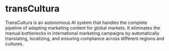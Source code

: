 # transCultura
TransCultura is an autonomous AI system that handles the complete pipeline of adapting marketing content for global markets. It eliminates the manual bottlenecks in international marketing campaigns by automatically translating, localizing, and ensuring compliance across different regions and cultures.
